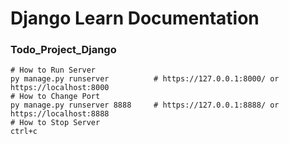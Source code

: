 # Django Learn Documentation
### Todo_Project_Django

```
# How to Run Server
py manage.py runserver          # https://127.0.0.1:8000/ or https://localhost:8000    
# How to Change Port
py manage.py runserver 8888     # https://127.0.0.1:8888/ or https://localhost:8888  
# How to Stop Server
ctrl+c

```
